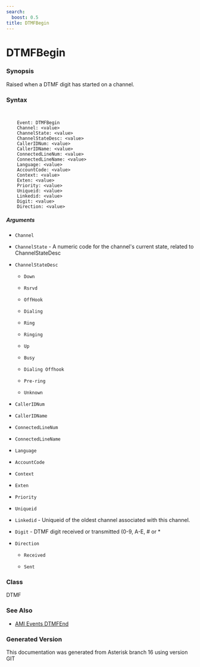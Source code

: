 ```yaml
---
search:
  boost: 0.5
title: DTMFBegin
---
```


# DTMFBegin

### Synopsis

Raised when a DTMF digit has started on a channel.

### Syntax


```


    Event: DTMFBegin
    Channel: <value>
    ChannelState: <value>
    ChannelStateDesc: <value>
    CallerIDNum: <value>
    CallerIDName: <value>
    ConnectedLineNum: <value>
    ConnectedLineName: <value>
    Language: <value>
    AccountCode: <value>
    Context: <value>
    Exten: <value>
    Priority: <value>
    Uniqueid: <value>
    Linkedid: <value>
    Digit: <value>
    Direction: <value>

```
##### Arguments


* `Channel`

* `ChannelState` - A numeric code for the channel's current state, related to ChannelStateDesc<br>

* `ChannelStateDesc`

    * `Down`

    * `Rsrvd`

    * `OffHook`

    * `Dialing`

    * `Ring`

    * `Ringing`

    * `Up`

    * `Busy`

    * `Dialing Offhook`

    * `Pre-ring`

    * `Unknown`

* `CallerIDNum`

* `CallerIDName`

* `ConnectedLineNum`

* `ConnectedLineName`

* `Language`

* `AccountCode`

* `Context`

* `Exten`

* `Priority`

* `Uniqueid`

* `Linkedid` - Uniqueid of the oldest channel associated with this channel.<br>

* `Digit` - DTMF digit received or transmitted (0-9, A-E, # or *<br>

* `Direction`

    * `Received`

    * `Sent`

### Class

DTMF
### See Also

* [AMI Events DTMFEnd](/Asterisk_16_Documentation/API_Documentation/AMI_Events/DTMFEnd)


### Generated Version

This documentation was generated from Asterisk branch 16 using version GIT 